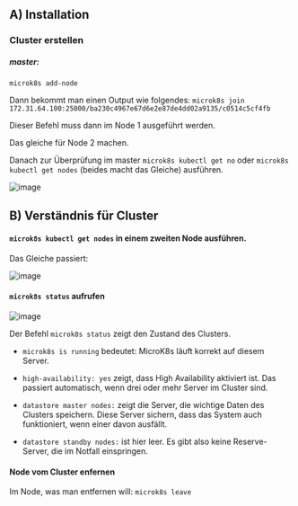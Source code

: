 ## A) Installation

### Cluster erstellen

##### master:

`microk8s add-node`

Dann bekommt man einen Output wie folgendes:
`microk8s join 172.31.64.100:25000/ba230c4967e67d6e2e87de4dd02a9135/c0514c5cf4fb`

Dieser Befehl muss dann im Node 1 ausgeführt werden.

Das gleiche für Node 2 machen.

Danach zur Überprüfung im master `microk8s kubectl get no` oder `microk8s kubectl get nodes` (beides macht das Gleiche) ausführen.

![image](https://github.com/user-attachments/assets/7cf97f3b-2d72-4a64-a217-af76ff4251da)


## B) Verständnis für Cluster 

#### `microk8s kubectl get nodes` in einem zweiten Node ausführen.

Das Gleiche passiert:

![image](https://github.com/user-attachments/assets/2de557d0-001c-44ff-9527-3acf74c86729)

#### `microk8s status` aufrufen

![image](https://github.com/user-attachments/assets/ce148bfb-b02e-44ea-80c2-917efb0969b6)

Der Befehl `microk8s status` zeigt den Zustand des Clusters.

* `microk8s is running` bedeutet: MicroK8s läuft korrekt auf diesem Server.

* `high-availability: yes` zeigt, dass High Availability aktiviert ist. Das passiert automatisch, wenn drei oder mehr Server im Cluster sind.

* `datastore master nodes:` zeigt die Server, die wichtige Daten des Clusters speichern. Diese Server sichern, dass das System auch funktioniert, wenn einer davon ausfällt.

* `datastore standby nodes:` ist hier leer. Es gibt also keine Reserve-Server, die im Notfall einspringen.


#### Node vom Cluster enfernen

Im Node, was man entfernen will: `microk8s leave`
